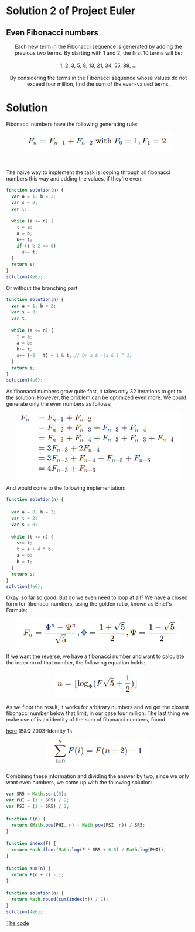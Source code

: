 # Solution 2 of Project Euler
## Even Fibonacci numbers

<p align="center">Each new term in the Fibonacci sequence is generated by adding the previous two terms. By starting with 1 and 2, the first 10 terms will be:
<br><br>
1, 2, 3, 5, 8, 13, 21, 34, 55, 89, ...
<br><br>
By considering the terms in the Fibonacci sequence whose values do not exceed four million, find the sum of the even-valued terms.</p>

# Solution

Fibonacci numbers have the following generating rule:

<p align="center"><img src="a.png"></p><br/>

The naive way to implement the task is looping through all fibonacci numbers this way and adding the values, if they're even:

```javascript
function solution(n) {
  var a = 1, b = 2;
  var s = 0;
  var t;

  while (a <= n) {
    t = a;
    a = b;
    b+= t;
    if (t % 2 == 0)
      s+= t;
  }
  return s;
}
solution(4e6);
```
Or without the branching part:

```javascript
function solution(n) {
  var a = 1, b = 2;
  var s = 0;
  var t;

  while (a <= n) {
    t = a;
    a = b;
    b+= t;
    s+= (-2 | t) + 1 & t; // Or a & -(a & 1 ^ 1)
  }
  return s;
}
solution(4e6);
```
As fibonacci numbers grow quite fast, it takes only 32 iterations to get to the solution. However, the problem can be optimized even more. We could generate only the even numbers as follows:

<p align="center"><img src="b.png"></p>
And would come to the following implementation:

```javascript
function solution(n) {

  var a = 0, b = 2;
  var t = 2;
  var s = 0;

  while (t <= n) {
    s+= t;
    t = a + 4 * b;
    a = b;
    b = t;
  }
  return s;
}
solution(4e6);
```

Okay, so far so good. But do we even need to loop at all? We have a closed form for fibonacci numbers, using the golden ratio, known as Binet's Formula:
<p align="center"><img src="c.png"></p>
If we want the reverse, we have a fibonacci number and want to calculate the index nn of that number, the following equation holds:
<p align="center"><img src="d.png"></p>
As we floor the result, it works for arbitrary numbers and we get the closest fibonacci number below that limit, in our case four million. The last thing we make use of is an identity of the sum of fibonacci numbers, found 

[here](http://www.maths.surrey.ac.uk/hosted-sites/R.Knott/Fibonacci/fibFormulae/) (B&Q 2003-Identity 1):

<p align="center"><img src="e.png"></p>

Combining these information and dividing the answer by two, since we only want even numbers, we come up with the following solution:

```javascript
var SR5 = Math.sqrt(5);
var PHI = (1 + SR5) / 2;
var PSI = (1 - SR5) / 2;

function F(n) {
  return (Math.pow(PHI, n) - Math.pow(PSI, n)) / SR5;
}

function index(F) {
  return Math.floor(Math.log(F * SR5 + 0.5) / Math.log(PHI));
}

function sum(n) {
  return F(n + 2) - 1;
}

function solution(n) {
  return Math.round(sum(index(n)) / 2);
}
solution(4e6);
```

[The code](https://github.com/Skogrine/ProjectEuler/blob/main/Even%20Fibonacci%20numbers/main.js)
